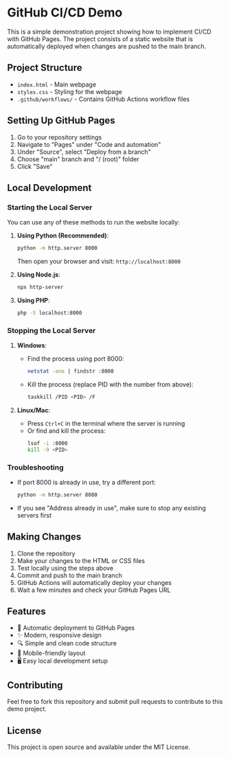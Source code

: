 # GitHub CI/CD Demo

This is a simple demonstration project showing how to implement CI/CD with GitHub Pages. The project consists of a static website that is automatically deployed when changes are pushed to the main branch.

## Project Structure

- `index.html` - Main webpage
- `styles.css` - Styling for the webpage
- `.github/workflows/` - Contains GitHub Actions workflow files

## Setting Up GitHub Pages

1. Go to your repository settings
2. Navigate to "Pages" under "Code and automation"
3. Under "Source", select "Deploy from a branch"
4. Choose "main" branch and "/ (root)" folder
5. Click "Save"

## Local Development

### Starting the Local Server

You can use any of these methods to run the website locally:

1. **Using Python (Recommended)**:
   ```bash
   python -m http.server 8000
   ```
   Then open your browser and visit: `http://localhost:8000`

2. **Using Node.js**:
   ```bash
   npx http-server
   ```

3. **Using PHP**:
   ```bash
   php -S localhost:8000
   ```

### Stopping the Local Server

1. **Windows**:
   - Find the process using port 8000:
     ```bash
     netstat -ano | findstr :8000
     ```
   - Kill the process (replace PID with the number from above):
     ```bash
     taskkill /PID <PID> /F
     ```
   
2. **Linux/Mac**:
   - Press `Ctrl+C` in the terminal where the server is running
   - Or find and kill the process:
     ```bash
     lsof -i :8000
     kill -9 <PID>
     ```

### Troubleshooting

- If port 8000 is already in use, try a different port:
  ```bash
  python -m http.server 8080
  ```
- If you see "Address already in use", make sure to stop any existing servers first

## Making Changes

1. Clone the repository
2. Make your changes to the HTML or CSS files
3. Test locally using the steps above
4. Commit and push to the main branch
5. GitHub Actions will automatically deploy your changes
6. Wait a few minutes and check your GitHub Pages URL

## Features

- 🚀 Automatic deployment to GitHub Pages
- ✨ Modern, responsive design
- 🔍 Simple and clean code structure
- 📱 Mobile-friendly layout
- 🖥️ Easy local development setup

## Contributing

Feel free to fork this repository and submit pull requests to contribute to this demo project.

## License

This project is open source and available under the MIT License. 